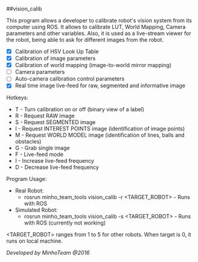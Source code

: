 ##vision_calib

This program allows a developer to calibrate robot's vision system from its computer using ROS.
It allows to calibrate LUT, World Mapping, Camera parameters and other variables.
Also, it is used as a live-stream viewer for the robot, being able to ask for different images from the robot.

 - [x] Calibration of HSV Look Up Table
 - [x] Calibration of image parameters
 - [x] Calibration of world mapping (image-to-world mirror mapping)
 - [ ] Camera parameters
 - [ ] Auto-camera calibration control parameters
 - [x] Real time image live-feed for raw, segmented and informative image
 
Hotkeys:
* T - Turn calibration on or off (binary view of a label) 
* R - Request RAW image
* S - Request SEGMENTED image
* I - Request INTEREST POINTS image (identification of image points)
* M - Request WORLD MODEL image (identification of lines, balls and obstacles)
* G - Grab single image
* F - Live-feed mode
* I - Increase live-feed frequency
* D - Decrease live-feed frequency

Program Usage:   
* Real Robot:
   * rosrun minho\_team\_tools vision_calib -r \<TARGET_ROBOT\> - Runs with ROS
* Simulated Robot:
   * rosrun minho\_team\_tools vision_calib -s \<TARGET_ROBOT\> - Runs with ROS (currently not working)
   
\<TARGET_ROBOT\> ranges from 1 to 5 for other robots. When target is 0, it runs on local machine.

*Developed by MinhoTeam @2016*
